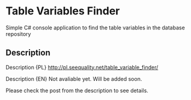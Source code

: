 # Table Variables Finder
Simple C# console application to find the table variables in the database repository

## Description
Description {PL} http://pl.seequality.net/table_variable_finder/

Description {EN} Not avaliable yet. Will be added soon.

Please check the post from the description to see details.
